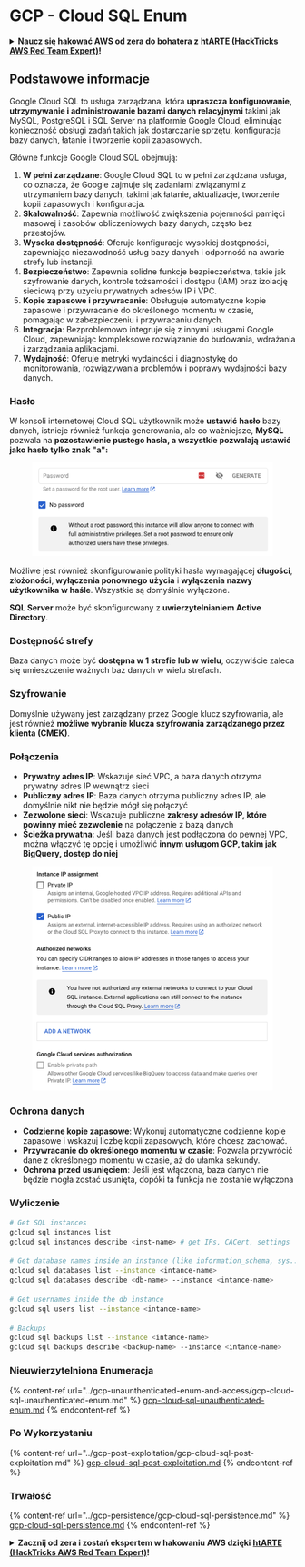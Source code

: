 # GCP - Cloud SQL Enum

<details>

<summary><strong>Naucz się hakować AWS od zera do bohatera z</strong> <a href="https://training.hacktricks.xyz/courses/arte"><strong>htARTE (HackTricks AWS Red Team Expert)</strong></a><strong>!</strong></summary>

Inne sposoby wsparcia HackTricks:

* Jeśli chcesz zobaczyć swoją **firmę reklamowaną w HackTricks** lub **pobrać HackTricks w formacie PDF**, sprawdź [**PLANY SUBSKRYPCYJNE**](https://github.com/sponsors/carlospolop)!
* Zdobądź [**oficjalne gadżety PEASS & HackTricks**](https://peass.creator-spring.com)
* Odkryj [**Rodzinę PEASS**](https://opensea.io/collection/the-peass-family), naszą kolekcję ekskluzywnych [**NFT**](https://opensea.io/collection/the-peass-family)
* **Dołącz do** 💬 [**grupy Discord**](https://discord.gg/hRep4RUj7f) lub [**grupy telegramowej**](https://t.me/peass) lub **śledź** mnie na **Twitterze** 🐦 [**@carlospolopm**](https://twitter.com/carlospolopm)**.**
* **Podziel się swoimi sztuczkami hakerskimi, przesyłając PR-y do** [**HackTricks**](https://github.com/carlospolop/hacktricks) i [**HackTricks Cloud**](https://github.com/carlospolop/hacktricks-cloud)
*
*
* repozytoria GitHub.

</details>

## Podstawowe informacje

Google Cloud SQL to usługa zarządzana, która **upraszcza konfigurowanie, utrzymywanie i administrowanie bazami danych relacyjnymi** takimi jak MySQL, PostgreSQL i SQL Server na platformie Google Cloud, eliminując konieczność obsługi zadań takich jak dostarczanie sprzętu, konfiguracja bazy danych, łatanie i tworzenie kopii zapasowych.

Główne funkcje Google Cloud SQL obejmują:

1. **W pełni zarządzane**: Google Cloud SQL to w pełni zarządzana usługa, co oznacza, że Google zajmuje się zadaniami związanymi z utrzymaniem bazy danych, takimi jak łatanie, aktualizacje, tworzenie kopii zapasowych i konfiguracja.
2. **Skalowalność**: Zapewnia możliwość zwiększenia pojemności pamięci masowej i zasobów obliczeniowych bazy danych, często bez przestojów.
3. **Wysoka dostępność**: Oferuje konfiguracje wysokiej dostępności, zapewniając niezawodność usług bazy danych i odporność na awarie strefy lub instancji.
4. **Bezpieczeństwo**: Zapewnia solidne funkcje bezpieczeństwa, takie jak szyfrowanie danych, kontrole tożsamości i dostępu (IAM) oraz izolację sieciową przy użyciu prywatnych adresów IP i VPC.
5. **Kopie zapasowe i przywracanie**: Obsługuje automatyczne kopie zapasowe i przywracanie do określonego momentu w czasie, pomagając w zabezpieczeniu i przywracaniu danych.
6. **Integracja**: Bezproblemowo integruje się z innymi usługami Google Cloud, zapewniając kompleksowe rozwiązanie do budowania, wdrażania i zarządzania aplikacjami.
7. **Wydajność**: Oferuje metryki wydajności i diagnostykę do monitorowania, rozwiązywania problemów i poprawy wydajności bazy danych.

### Hasło

W konsoli internetowej Cloud SQL użytkownik może **ustawić** **hasło** bazy danych, istnieje również funkcja generowania, ale co ważniejsze, **MySQL** pozwala na **pozostawienie pustego hasła, a wszystkie pozwalają ustawić jako hasło tylko znak "a":**

<figure><img src="../../../.gitbook/assets/image (1) (1) (1) (1) (1) (1) (1) (1) (1).png" alt=""><figcaption></figcaption></figure>

Możliwe jest również skonfigurowanie polityki hasła wymagającej **długości**, **złożoności**, **wyłączenia ponownego użycia** i **wyłączenia nazwy użytkownika w haśle**. Wszystkie są domyślnie wyłączone.

**SQL Server** może być skonfigurowany z **uwierzytelnianiem Active Directory**.

### Dostępność strefy

Baza danych może być **dostępna w 1 strefie lub w wielu**, oczywiście zaleca się umieszczenie ważnych baz danych w wielu strefach.

### Szyfrowanie

Domyślnie używany jest zarządzany przez Google klucz szyfrowania, ale jest również **możliwe wybranie klucza szyfrowania zarządzanego przez klienta (CMEK)**.

### Połączenia

* **Prywatny adres IP**: Wskazuje sieć VPC, a baza danych otrzyma prywatny adres IP wewnątrz sieci
* **Publiczny adres IP**: Baza danych otrzyma publiczny adres IP, ale domyślnie nikt nie będzie mógł się połączyć
* **Zezwolone sieci**: Wskazuje publiczne **zakresy adresów IP, które powinny mieć zezwolenie** na połączenie z bazą danych
* **Ścieżka prywatna**: Jeśli baza danych jest podłączona do pewnej VPC, można włączyć tę opcję i umożliwić **innym usługom GCP, takim jak BigQuery, dostęp do niej**

<figure><img src="../../../.gitbook/assets/image (1) (1) (1) (1) (1) (1) (1) (1) (1) (1).png" alt=""><figcaption></figcaption></figure>

### Ochrona danych

* **Codzienne kopie zapasowe**: Wykonuj automatyczne codzienne kopie zapasowe i wskazuj liczbę kopii zapasowych, które chcesz zachować.
* **Przywracanie do określonego momentu w czasie**: Pozwala przywrócić dane z określonego momentu w czasie, aż do ułamka sekundy.
* **Ochrona przed usunięciem**: Jeśli jest włączona, baza danych nie będzie mogła zostać usunięta, dopóki ta funkcja nie zostanie wyłączona

### Wyliczenie
```bash
# Get SQL instances
gcloud sql instances list
gcloud sql instances describe <inst-name> # get IPs, CACert, settings

# Get database names inside an instance (like information_schema, sys...)
gcloud sql databases list --instance <intance-name>
gcloud sql databases describe <db-name> --instance <intance-name>

# Get usernames inside the db instance
gcloud sql users list --instance <intance-name>

# Backups
gcloud sql backups list --instance <intance-name>
gcloud sql backups describe <backup-name> --instance <intance-name>
```
### Nieuwierzytelniona Enumeracja

{% content-ref url="../gcp-unaunthenticated-enum-and-access/gcp-cloud-sql-unauthenticated-enum.md" %}
[gcp-cloud-sql-unauthenticated-enum.md](../gcp-unaunthenticated-enum-and-access/gcp-cloud-sql-unauthenticated-enum.md)
{% endcontent-ref %}

### Po Wykorzystaniu

{% content-ref url="../gcp-post-exploitation/gcp-cloud-sql-post-exploitation.md" %}
[gcp-cloud-sql-post-exploitation.md](../gcp-post-exploitation/gcp-cloud-sql-post-exploitation.md)
{% endcontent-ref %}

### Trwałość

{% content-ref url="../gcp-persistence/gcp-cloud-sql-persistence.md" %}
[gcp-cloud-sql-persistence.md](../gcp-persistence/gcp-cloud-sql-persistence.md)
{% endcontent-ref %}

<details>

<summary><strong>Zacznij od zera i zostań ekspertem w hakowaniu AWS dzięki</strong> <a href="https://training.hacktricks.xyz/courses/arte"><strong>htARTE (HackTricks AWS Red Team Expert)</strong></a><strong>!</strong></summary>

Inne sposoby wsparcia HackTricks:

* Jeśli chcesz zobaczyć swoją **firmę reklamowaną w HackTricks** lub **pobrać HackTricks w formacie PDF**, sprawdź [**PLANY SUBSKRYPCYJNE**](https://github.com/sponsors/carlospolop)!
* Zdobądź [**oficjalne gadżety PEASS & HackTricks**](https://peass.creator-spring.com)
* Odkryj [**Rodzinę PEASS**](https://opensea.io/collection/the-peass-family), naszą kolekcję ekskluzywnych [**NFT**](https://opensea.io/collection/the-peass-family)
* **Dołącz do** 💬 [**grupy Discord**](https://discord.gg/hRep4RUj7f) lub [**grupy telegramowej**](https://t.me/peass) lub **śledź** mnie na **Twitterze** 🐦 [**@carlospolopm**](https://twitter.com/carlospolopm)**.**
* **Podziel się swoimi sztuczkami hakerskimi, przesyłając PR-y do** [**HackTricks**](https://github.com/carlospolop/hacktricks) i [**HackTricks Cloud**](https://github.com/carlospolop/hacktricks-cloud) github repos.

</details>
